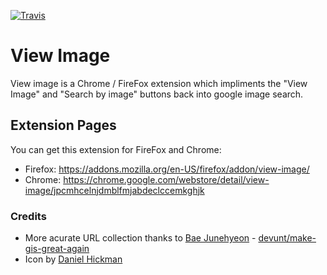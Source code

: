 [![Travis](https://img.shields.io/travis/bijij/ViewImage.svg)](https://travis-ci.org/bijij/ViewImage)

# View Image
View image is a Chrome / FireFox extension which impliments the "View Image" and "Search by image" buttons back into google image search.

## Extension Pages
You can get this extension for FireFox and Chrome:
 - Firefox: https://addons.mozilla.org/en-US/firefox/addon/view-image/
 - Chrome: https://chrome.google.com/webstore/detail/view-image/jpcmhcelnjdmblfmjabdeclccemkghjk

### Credits
 - More acurate URL collection thanks to [Bae Junehyeon](https://github.com/devunt) - [devunt/make-gis-great-again](https://github.com/devunt/make-gis-great-again)
 - Icon by [Daniel Hickman](https://github.com/danielhickman)